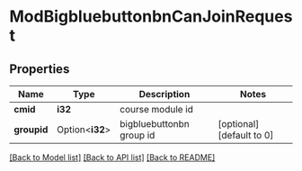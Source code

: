 # ModBigbluebuttonbnCanJoinRequest

## Properties

Name | Type | Description | Notes
------------ | ------------- | ------------- | -------------
**cmid** | **i32** | course module id | 
**groupid** | Option<**i32**> | bigbluebuttonbn group id | [optional][default to 0]

[[Back to Model list]](../README.md#documentation-for-models) [[Back to API list]](../README.md#documentation-for-api-endpoints) [[Back to README]](../README.md)


